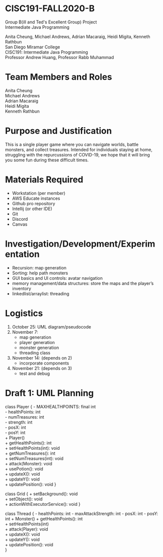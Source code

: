 # CISC191-FALL2020-B
Group B(ill and Ted's Excellent Group) Project  
Intermediate Java Programming  

Anita Cheung, Michael Andrews, Adrian Macaraig, Heidi Migita, Kenneth Rathbun  
San Diego Miramar College  
CISC191: Intermediate Java Programming  
Professor Andrew Huang, Professor Rabb Muhammad  

# Team Members and Roles
Anita Cheung  
Michael Andrews  
Adrian Macaraig  
Heidi Migita  
Kenneth Rathbun  

# Purpose and Justification
This is a single player game where you can navigate worlds, battle monsters, and collect treasures. Intended for individuals staying at home, struggling with the repurcussions of COVID-19, we hope that it will bring you some fun during these difficult times.

# Materials Required
- Workstation (per member)
- AWS Educate instances
- Github pro repository
- Intellij (or other IDE)
- Git
- Discord
- Canvas

# Investigation/Development/Experimentation
- Recursion: map generation
- Sorting: help path monsters
- GUI basics and UI controls: avatar navigation
- memory management/data structures: store the maps and the player’s inventory
- linkedlist/arraylist: threading

# Logistics
1. October 25: UML diagram/pseudocode
2. November 7:
    - map generation
    - player generation
    - monster generation
    - threading class
3. November 14: (depends on 2)
    - incorporate components
4. November 21: (depends on 3)
    - test and debug

# Draft 1: UML Planning
class Player {
    - MAXHEALTHPOINTS: final int  
    - healthPoints: int  
    - numTreasures: int   
    - strength: int  
    - posX: int  
    - posY: int  
    + Player()  
    + getHealthPoints(): int  
    + setHealthPoints(int): void  
    + getNumTreasures(): int  
    + setNumTreasures(int): void  
    + attack(Monster): void  
    + usePotion(): void  
    + updateX(): void  
    + updateY(): void  
    + updatePosition(): void 
} 

class Grid {
    + setBackground(): void  
    + setObject(): void  
    + actionWithExecutorService(): void 
} 

class Thread {
    - healthPoints: int
    - maxAttackStrength: int
    - posX: int
    - posY: int
    + Monster()
    + getHealthPoints(): int  
    + setHealthPoints(int)  
    + attack(Player): void  
    + updateX(): void  
    + updateY(): void  
    + updatePosition(): void  
}